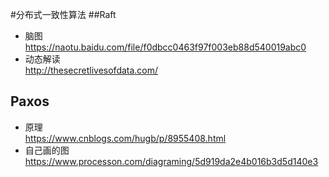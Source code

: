 #分布式一致性算法
##Raft
* 脑图
  https://naotu.baidu.com/file/f0dbcc0463f97f003eb88d540019abc0
* 动态解读  
  http://thesecretlivesofdata.com/

## Paxos
* 原理  
    https://www.cnblogs.com/hugb/p/8955408.html
* 自己画的图  
    https://www.processon.com/diagraming/5d919da2e4b016b3d5d140e3